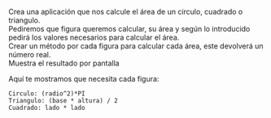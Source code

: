 Crea una aplicación que nos calcule el área de un circulo, cuadrado o triangulo.   
Pediremos que figura queremos calcular, su área y según lo introducido pedirá los valores necesarios para calcular el área.  
Crear un método por cada figura para calcular cada área, este devolverá un número real.   
Muestra el resultado por pantalla

Aquí te mostramos que necesita cada figura:

    Circulo: (radio^2)*PI  
    Triangulo: (base * altura) / 2  
    Cuadrado: lado * lado